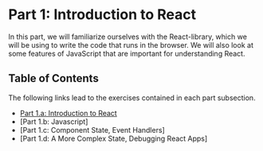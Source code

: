 # Part 1: Introduction to React

In this part, we will familiarize ourselves with the React-library, which we will be using to write the code that runs in the browser. We will also look at some features of JavaScript that are important for understanding React.

## Table of Contents
The following links lead to the exercises contained in each part subsection.

- [Part 1.a: Introduction to React](./courseinfo)
- [Part 1.b: Javascript]
- [Part 1.c: Component State, Event Handlers]
- [Part 1.d: A More Complex State, Debugging React Apps]
